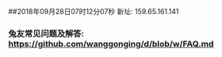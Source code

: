 ##2018年09月28日07时12分07秒 新址: 159.65.161.141
### 兔友常见问题及解答: https://github.com/wanggonging/d/blob/w/FAQ.md
